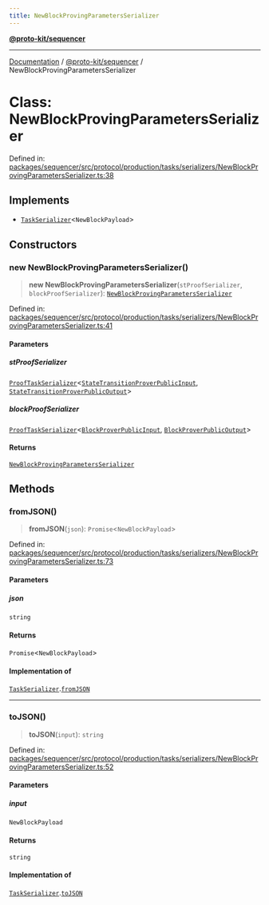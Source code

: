 ```yaml
---
title: NewBlockProvingParametersSerializer
---
```


[**@proto-kit/sequencer**](../README.md)

***

[Documentation](../../../README.md) / [@proto-kit/sequencer](../README.md) / NewBlockProvingParametersSerializer

# Class: NewBlockProvingParametersSerializer

Defined in: [packages/sequencer/src/protocol/production/tasks/serializers/NewBlockProvingParametersSerializer.ts:38](https://github.com/proto-kit/framework/blob/4d6b3b6da51b3edee0fbf25ce72c1f59ec61e891/packages/sequencer/src/protocol/production/tasks/serializers/NewBlockProvingParametersSerializer.ts#L38)

## Implements

- [`TaskSerializer`](../interfaces/TaskSerializer.md)\<`NewBlockPayload`\>

## Constructors

### new NewBlockProvingParametersSerializer()

> **new NewBlockProvingParametersSerializer**(`stProofSerializer`, `blockProofSerializer`): [`NewBlockProvingParametersSerializer`](NewBlockProvingParametersSerializer.md)

Defined in: [packages/sequencer/src/protocol/production/tasks/serializers/NewBlockProvingParametersSerializer.ts:41](https://github.com/proto-kit/framework/blob/4d6b3b6da51b3edee0fbf25ce72c1f59ec61e891/packages/sequencer/src/protocol/production/tasks/serializers/NewBlockProvingParametersSerializer.ts#L41)

#### Parameters

##### stProofSerializer

[`ProofTaskSerializer`](ProofTaskSerializer.md)\<[`StateTransitionProverPublicInput`](../../protocol/classes/StateTransitionProverPublicInput.md), [`StateTransitionProverPublicOutput`](../../protocol/classes/StateTransitionProverPublicOutput.md)\>

##### blockProofSerializer

[`ProofTaskSerializer`](ProofTaskSerializer.md)\<[`BlockProverPublicInput`](../../protocol/classes/BlockProverPublicInput.md), [`BlockProverPublicOutput`](../../protocol/classes/BlockProverPublicOutput.md)\>

#### Returns

[`NewBlockProvingParametersSerializer`](NewBlockProvingParametersSerializer.md)

## Methods

### fromJSON()

> **fromJSON**(`json`): `Promise`\<`NewBlockPayload`\>

Defined in: [packages/sequencer/src/protocol/production/tasks/serializers/NewBlockProvingParametersSerializer.ts:73](https://github.com/proto-kit/framework/blob/4d6b3b6da51b3edee0fbf25ce72c1f59ec61e891/packages/sequencer/src/protocol/production/tasks/serializers/NewBlockProvingParametersSerializer.ts#L73)

#### Parameters

##### json

`string`

#### Returns

`Promise`\<`NewBlockPayload`\>

#### Implementation of

[`TaskSerializer`](../interfaces/TaskSerializer.md).[`fromJSON`](../interfaces/TaskSerializer.md#fromjson)

***

### toJSON()

> **toJSON**(`input`): `string`

Defined in: [packages/sequencer/src/protocol/production/tasks/serializers/NewBlockProvingParametersSerializer.ts:52](https://github.com/proto-kit/framework/blob/4d6b3b6da51b3edee0fbf25ce72c1f59ec61e891/packages/sequencer/src/protocol/production/tasks/serializers/NewBlockProvingParametersSerializer.ts#L52)

#### Parameters

##### input

`NewBlockPayload`

#### Returns

`string`

#### Implementation of

[`TaskSerializer`](../interfaces/TaskSerializer.md).[`toJSON`](../interfaces/TaskSerializer.md#tojson)
